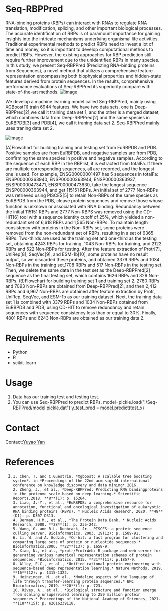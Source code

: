 # Seq-RBPPred
RNA-binding proteins (RBPs) can interact with RNAs to regulate RNA translation, modification, splicing, and other important biological processes. The accurate identification of RBPs is of paramount importance for gaining insights into the intricate mechanisms underlying organismal life activities. Traditional experimental methods to predict RBPs need to invest a lot of time and money, so it is important to develop computational methods to predict RBPs. However, the existing approaches for RBP prediction still require further improvement due to the unidentified RBPs in many species. In this study, we present Seq-RBPPred (Predicting RNA-binding proteins from Sequences), a novel method that utilizes a comprehensive feature representation encompassing both biophysical properties and hidden-state features derived from protein sequences. In the results, comprehensive performance evaluations of Seq-RBPPred its superiority compare with
state-of-the-art methods.
![image](https://github.com/yaoyao-11/Seq-RBPPred/assets/84023156/807e935e-5970-4ed4-8b12-699160ab3731)


We develop a machine learning model called Seq-RBPPred, mainly using XGBoost[1] train 6944 features. We have two data sets. one is Deep-RBPPred[2],we call it training data set 1, and the other is a merged dataset, which combines data from Deep-RBPPred[2] and the same species in EuRBPDB[3] and PDB[4], we call it traning data set 2. Seq-RBPPred mainly uses traning data set 2.

![image](https://github.com/yaoyao-11/Seq-RBPPred/assets/84023156/82fbf9e7-b0be-447d-a9eb-3fa6afe553f8)


(A)Flowchart for building training and testing set from EuRBPDB and PDB. Positive samples are from EuRBPDB, and negative samples are from PDB, confirming the same species in positive and negative samples. According to the sequence of each RBP in the RBPlist, it is extracted from totalFa. If there are multiple corresponding sequences, all are recorded, and the longest one is used. For example, ENSG00000001497 has 5 sequences in totalFa: ENSP00000363940, ENSP00000363944, ENSP00000363937, ENSP00000473471, ENSP00000473630, take the longest sequence ENSP00000363944, and get 115151 RBPs. An initial set of 2777 Non-RBPs was retrieved using PISCES[5] to retain Non-RBPs of the same species as EuRBPDB from the PDB, cleave protein sequences and remove those whose function is unknown or associated with RNA binding. Redundancy between the initial 115151 RBPs and 2777 Non-RBPS was removed using the CD-HIT[6] tool with a sequence identity cutoff of 25%, which yielded a non-redundant set of 6,618 RBPs and 1,565 Non-RBPs. To maintain length consistency with proteins in the Non-RBPs set, some proteins were removed from the non-redundant set of RBPs, resulting in a set of 6365 RBPs. Two-thirds are used as the training set and one-third as the testing set, obtaining 4243 RBPs for training, 1043 Non-RBPs for training, and 2122 RBPs and 522 Non-RBPs for testing. After the feature extraction of Protr[7], UniRep[8], SeqVec[9], and ESM-1b[10], some proteins have no result output, so we discarded these proteins, and obtained 3379 RBPs and 1034 Non-RBPs in the training set,1708 RBPs and 517 Non-RBPs in the testing set. Then, we delete the same data in the test set as the Deep-RBPPred[2] sequence as the final testing set, which contains 1626 RBPs and 329 Non-RBPs. (B)Flowchart for building training set 1 and training set 2. 2780 RBPs and 7093 Non-RBPs are obtained from Deep-RBPPred[2], and then 2,412 RBPs and 6,967 Non-RBPs are obtained after feature extraction by Protr, UniRep, SeqVec, and ESM-1b as our training dataset. Next, the training data set 1 is combined with 3379 RBPs and 1034 Non-RBPs obtained from EuRBPDB and PDB, using CD-HIT to remove redundancy and retain sequences with sequence consistency less than or equal to 30%. Finally, 4801 RBPs and 6243 Non-RBPs are obtained as our training data 2.


# Requirements

- Python
- R
- scikit-learn

# Usage

1. Data has our training test and testing test.
2. You can use Seq-RBPPred to predict RBPs.
   model=pickle.load("./Seq-RBPPred/model.pickle.dat")
   y_test_pred = model.predict(test_x)

# Contact

Contact:[Yuyao Yan](18853818507@163.com)

# References

1. ```
   1. Chen, T. and C.Guestrin. *Xgboost: A scalable tree boosting system*. in *Proceedings of the 22nd acm sigkdd international conference on knowledge discovery and data mining*.2016.
   2. Zheng, J., et al., *Deep-RBPPred: Predicting RNA bindingproteins in the proteome scale based on deep learning.* Scientific Reports,2018. **8**(1): p. 15264.
   3. Liao, J.-Y., et al., *EuRBPDB: a comprehensive resource for annotation, functional and oncological investigation of eukaryotic RNA binding proteins (RBPs). * Nucleic Acids Research, 2020. **48**(D1): p. D307-D313.
   4. Berman, H.M., et al., *The Protein Data Bank. * Nucleic Acids Research, 2000. **28**(1): p. 235-242.
   5. Wang, G. and R.L. Dunbrack, Jr., PISCES: a protein sequence culling server. Bioinformatics, 2003. 19(12): p. 1589-91.
   6. Li, W. and A. Godzik, *Cd-hit: a fast program for clustering and comparing large sets of protein or nucleotide sequences.* Bioinformatics,2006. **22**(13): p. 1658-9.
   7. Xiao, N., et al., *protr/ProtrWeb: R package and web server for generating various numerical representation schemes of protein sequences. *Bioinformatics, 2015. **31**(11): p.1857-9.
   8. Alley, E.C., et al., *Unified rational protein engineering with sequence-based deep representation learning.* Nature Methods, 2019. **16**(12): p. 1315-1322.
   9. Heinzinger, M., et al., *Modeling aspects of the language of life through transfer-learning protein sequences.* BMC Bioinformatics, 2019. **20**(1): p. 723.
   10. Rives, A., et al., *Biological structure and function emerge from scaling unsupervised learning to 250 million protein sequences.* Proceedings of the National Academy of Sciences, 2021. **118**(15): p. e2016239118.
   
   
   ```
